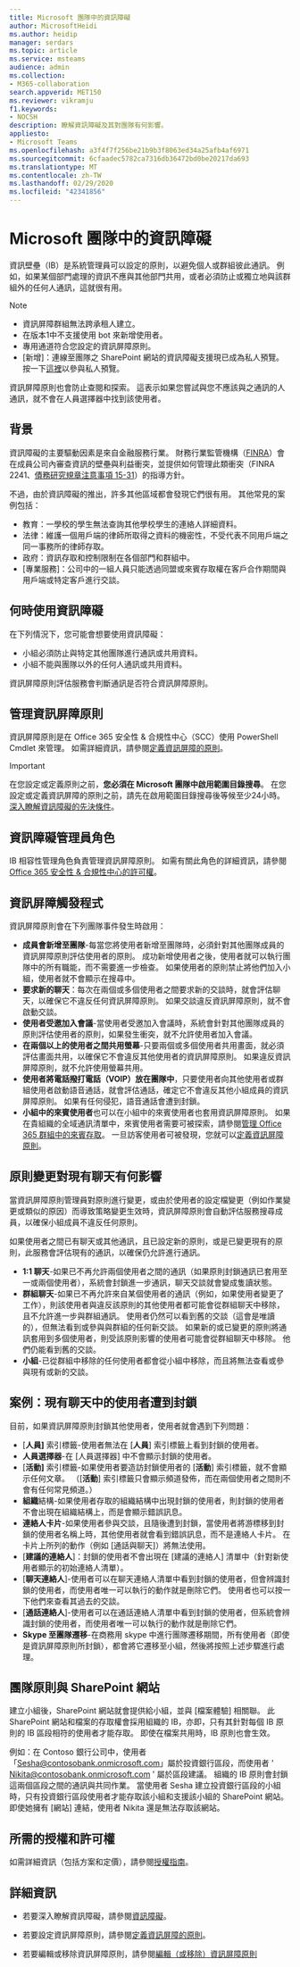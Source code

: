 ```yaml
---
title: Microsoft 團隊中的資訊障礙
author: MicrosoftHeidi
ms.author: heidip
manager: serdars
ms.topic: article
ms.service: msteams
audience: admin
ms.collection:
- M365-collaboration
search.appverid: MET150
ms.reviewer: vikramju
f1.keywords:
- NOCSH
description: 瞭解資訊障礙及其對團隊有何影響。
appliesto:
- Microsoft Teams
ms.openlocfilehash: a3f4f7f256be21b9b3f8063ed34a25afb4af6971
ms.sourcegitcommit: 6cfaadec5782ca7316db36472bd0be20217da693
ms.translationtype: MT
ms.contentlocale: zh-TW
ms.lasthandoff: 02/29/2020
ms.locfileid: "42341856"
---
```

# <a name="information-barriers-in-microsoft-teams"></a>Microsoft 團隊中的資訊障礙

資訊壁壘（IB）是系統管理員可以設定的原則，以避免個人或群組彼此通訊。 例如，如果某個部門處理的資訊不應與其他部門共用，或者必須防止或獨立地與該群組外的任何人通訊，這就很有用。

> [!NOTE]
> - 資訊屏障群組無法跨承租人建立。
> - 在版本1中不支援使用 bot 來新增使用者。
> - 專用通道符合您設定的資訊屏障原則。
> - [新增]：連線至團隊之 SharePoint 網站的資訊障礙支援現已成為私人預覽。 按一下[這裡](https://forms.office.com/Pages/ResponsePage.aspx?id=v4j5cvGGr0GRqy180BHbR3-O9WDTKhhDtgWfphwS9YhUM0hJNklNRkZKMlhLNDRZNzlEQlVDSjdZVi4u)以參與私人預覽。

資訊屏障原則也會防止查閱和探索。 這表示如果您嘗試與您不應該與之通訊的人通訊，就不會在人員選擇器中找到該使用者。

## <a name="background"></a>背景

資訊障礙的主要驅動因素是來自金融服務行業。 財務行業監管機構（[FINRA]( http://www.finra.org)）會在成員公司內審查資訊的壁壘與利益衝突，並提供如何管理此類衝突（FINRA 2241、[債務研究規章注意事項 15-31](http://www.finra.org/sites/default/files/Regulatory-Notice-15-31_0.pdf)）的指導方針。  

不過，由於資訊障礙的推出，許多其他區域都會發現它們很有用。 其他常見的案例包括：

- 教育：一學校的學生無法查詢其他學校學生的連絡人詳細資料。
- 法律：維護一個用戶端的律師所取得之資料的機密性，不受代表不同用戶端之同一事務所的律師存取。
- 政府：資訊存取和控制限制在各個部門和群組中。
- [專業服務]：公司中的一組人員只能透過同盟或來賓存取權在客戶合作期間與用戶端或特定客戶進行交談。

## <a name="when-to-use-information-barriers"></a>何時使用資訊障礙

在下列情況下，您可能會想要使用資訊障礙：

- 小組必須防止與特定其他團隊進行通訊或共用資料。
- 小組不能與團隊以外的任何人通訊或共用資料。

資訊屏障原則評估服務會判斷通訊是否符合資訊屏障原則。

## <a name="managing-information-barrier-policies"></a>管理資訊屏障原則

資訊屏障原則是在 Office 365 安全性 & 合規性中心（SCC）使用 PowerShell Cmdlet 來管理。 如需詳細資訊，請參閱[定義資訊屏障的原則](https://docs.microsoft.com/office365/securitycompliance/information-barriers-policies)。

> [!IMPORTANT]
> 在您設定或定義原則之前，**您必須在 Microsoft 團隊中啟用範圍目錄搜尋**。 在您設定或定義資訊屏障的原則之前，請先在啟用範圍目錄搜尋後等候至少24小時。 [深入瞭解資訊障礙的先決條件](https://docs.microsoft.com/office365/securitycompliance/information-barriers-policies#prerequisites)。

## <a name="information-barriers-administrator-role"></a>資訊障礙管理員角色

IB 相容性管理角色負責管理資訊屏障原則。 如需有關此角色的詳細資訊，請參閱[Office 365 安全性 & 合規性中心的許可權](https://docs.microsoft.com/office365/securitycompliance/permissions-in-the-security-and-compliance-center)。

## <a name="information-barrier-triggers"></a>資訊屏障觸發程式

資訊屏障原則會在下列團隊事件發生時啟用：

- **成員會新增至團隊**-每當您將使用者新增至團隊時，必須針對其他團隊成員的資訊屏障原則評估使用者的原則。 成功新增使用者之後，使用者就可以執行團隊中的所有職能，而不需要進一步檢查。 如果使用者的原則禁止將他們加入小組，使用者就不會顯示在搜尋中。
- **要求新的聊天**：每次在兩個或多個使用者之間要求新的交談時，就會評估聊天，以確保它不違反任何資訊屏障原則。 如果交談違反資訊屏障原則，就不會啟動交談。
- **使用者受邀加入會議**-當使用者受邀加入會議時，系統會針對其他團隊成員的原則評估使用者的原則，如果發生衝突，就不允許使用者加入會議。
- **在兩個以上的使用者之間共用螢幕**-只要兩個或多個使用者共用畫面，就必須評估畫面共用，以確保它不會違反其他使用者的資訊屏障原則。 如果違反資訊屏障原則，就不允許使用螢幕共用。
- **使用者將電話撥打電話（VOIP）放在團隊中**，只要使用者向其他使用者或群組使用者啟動語音通話，就會評估通話，確定它不會違反其他小組成員的資訊屏障原則。 如果有任何侵犯，語音通話會遭到封鎖。
- **小組中的來賓使用者**也可以在小組中的來賓使用者也套用資訊屏障原則。 如果在貴組織的全域通訊清單中，來賓使用者需要可被探索，請參閱[管理 Office 365 群組中的來賓存取](https://docs.microsoft.com/office365/admin/create-groups/manage-guest-access-in-groups?view=o365-worldwide#can-i-make-guest-objects-visible-in-the-global-address-list)。 一旦訪客使用者可被發現，您就可以[定義資訊屏障原則](https://docs.microsoft.com/office365/securitycompliance/information-barriers-policies)。

## <a name="how-policy-changes-impact-existing-chats"></a>原則變更對現有聊天有何影響

當資訊屏障原則管理員對原則進行變更，或由於使用者的設定檔變更（例如作業變更或類似的原因）而導致策略變更生效時，資訊屏障原則會自動評估服務搜尋成員，以確保小組成員不違反任何原則。

如果使用者之間已有聊天或其他通訊，且已設定新的原則，或是已變更現有的原則，此服務會評估現有的通訊，以確保仍允許進行通訊。

- **1:1 聊天**-如果已不再允許兩個使用者之間的通訊（如果原則封鎖通訊已套用至一或兩個使用者），系統會封鎖進一步通訊，聊天交談就會變成隻讀狀態。
- **群組聊天**-如果已不再允許來自某個使用者的通訊（例如，如果使用者變更了工作），則該使用者與違反該原則的其他使用者都可能會從群組聊天中移除，且不允許進一步與群組通訊。 使用者仍然可以看到舊的交談（這會是唯讀的），但無法看到或參與與群組的任何新交談。 如果新的或已變更的原則將通訊套用到多個使用者，則受該原則影響的使用者可能會從群組聊天中移除。 他們仍能看到舊的交談。
- **小組**-已從群組中移除的任何使用者都會從小組中移除，而且將無法查看或參與現有或新的交談。

## <a name="scenario-a-user-in-an-existing-chat-becomes-blocked"></a>案例：現有聊天中的使用者遭到封鎖

目前，如果資訊屏障原則封鎖其他使用者，使用者就會遇到下列問題：

- [**人員]** 索引標籤-使用者無法在 [**人員**] 索引標籤上看到封鎖的使用者。
- **人員選擇器**-在 [人員選擇器] 中不會顯示封鎖的使用者。
- [**活動]** 索引標籤-如果使用者要造訪封鎖使用者的 [**活動**] 索引標籤，就不會顯示任何文章。 （[**活動**] 索引標籤只會顯示頻道發佈，而在兩個使用者之間則不會有任何常見頻道。）
- **組織**結構-如果使用者存取的組織結構中出現封鎖的使用者，則封鎖的使用者不會出現在組織結構上，而是會顯示錯誤訊息。
- **連絡人卡片**-如果使用者參與交談，且隨後遭到封鎖，當使用者將游標移到封鎖的使用者名稱上時，其他使用者就會看到錯誤訊息，而不是連絡人卡片。 在卡片上所列的動作（例如 [通話與聊天]）將無法使用。
- [**建議的連絡人**]：封鎖的使用者不會出現在 [建議的連絡人] 清單中（針對新使用者顯示的初始連絡人清單）。
- [**聊天連絡人**]-使用者可以在聊天連絡人清單中看到封鎖的使用者，但會辨識封鎖的使用者，而使用者唯一可以執行的動作就是刪除它們。 使用者也可以按一下他們來查看其過去的交談。
- [**通話連絡人**]-使用者可以在通話連絡人清單中看到封鎖的使用者，但系統會辨識封鎖的使用者，而使用者唯一可以執行的動作就是刪除它們。
- **Skype 至團隊遷移**-在商務用 skype 中進行團隊遷移期間，所有使用者（即使是資訊屏障原則所封鎖），都會將它遷移至小組，然後將按照上述步驟進行處理。

## <a name="teams-policies-and-sharepoint-sites"></a>團隊原則與 SharePoint 網站

建立小組後，SharePoint 網站就會提供給小組，並與 [檔案體驗] 相關聯。 此 SharePoint 網站和檔案的存取權會採用組織的 IB，亦即，只有其針對每個 IB 原則的 IB 區段相符的使用者才能存取。 即使在檔案共用時，IB 原則也會生效。

例如：在 Contoso 銀行公司中，使用者「Sesha@contosobank.onmicrosoft.com」屬於投資銀行區段，而使用者 ' Nikita@contosobank.onmicrosoft.com ' 屬於區段建議。 組織的 IB 原則會封鎖這兩個區段之間的通訊與共同作業。
當使用者 Sesha 建立投資銀行區段的小組時，只有投資銀行區段使用者才能存取該小組和支援該小組的 SharePoint 網站。 即使她擁有 [網站] 連結，使用者 Nikita 還是無法存取該網站。

## <a name="required-licenses-and-permissions"></a>所需的授權和許可權

如需詳細資訊（包括方案和定價），請參閱[授權指南](https://docs.microsoft.com/office365/servicedescriptions/microsoft-365-service-descriptions/microsoft-365-tenantlevel-services-licensing-guidance/microsoft-365-tenantlevel-services-licensing-guidance)。

## <a name="more-information"></a>詳細資訊

- 若要深入瞭解資訊障礙，請參閱[資訊障礙](https://docs.microsoft.com/office365/securitycompliance/information-barriers)。

- 若要設定資訊屏障原則，請參閱[定義資訊屏障的原則](https://docs.microsoft.com/office365/securitycompliance/information-barriers-policies)。

- 若要編輯或移除資訊屏障原則，請參閱[編輯（或移除）資訊屏障原則](https://docs.microsoft.com/microsoft-365/compliance/information-barriers-edit-segments-policies.md)

